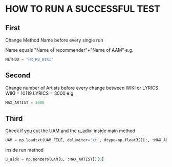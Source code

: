 # HOW TO RUN A SUCCESSFUL TEST

## First

Change Method Name before every single run

Name equals "Name of recommender"+"Name of AAM"
e.g.
```python
METHOD = "HR_RB_WIKI"
```

## Second

Change number of Artists before every change between WIKI or LYRICS
WIKI = 10119
LYRICS = 3000
e.g.
```python
MAX_ARTIST = 3000
```

## Third

Check if you cut the UAM and the u_adix!
inside main method
```python
UAM = np.loadtxt(UAM_FILE, delimiter='\t', dtype=np.float32)[:, :MAX_ARTIST]
```
inside run method
```python
u_aidx = np.nonzero(UAM[u, :MAX_ARTIST])[0]
```

